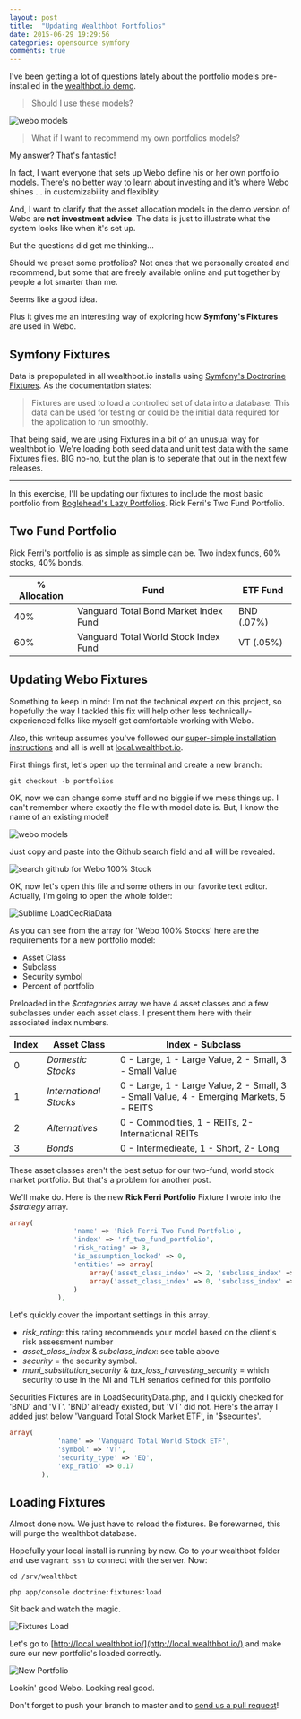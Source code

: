 ```yaml
---
layout: post
title:  "Updating Wealthbot Portfolios"
date: 2015-06-29 19:29:56
categories: opensource symfony
comments: true
---
```

I've been getting a lot of questions lately about the portfolio models pre-installed in the [wealthbot.io demo](http://demo.wealthbot.io). 

> Should I use these models? 

![webo models](/images/webo_org_models.png)

> What if I want to recommend my own portfolios models?

My answer? That's fantastic! 

In fact, I want everyone that sets up Webo define his or her own portfolio models. There's no better way to learn about investing and it's where Webo shines ... in customizability and flexiblity. 

And, I want to clarify that the asset allocation models in the demo version of Webo are **not investment advice**. The data is just to illustrate what the system looks like when it's set up.

But the questions did get me thinking... 

Should we preset some protfolios? Not ones that we personally created and recommend, but some that are freely available online and put together by people a lot smarter than me. 

Seems like a good idea.

Plus it gives me an interesting way of exploring how **Symfony's Fixtures** are used in Webo.

## Symfony Fixtures
Data is prepopulated in all wealthbot.io installs using [Symfony's Doctrorine Fixtures](symfony.com/doc/current/bundles/DoctrineFixturesBundle/index.html). As the documentation states: 

> Fixtures are used to load a controlled set of data into a database. This data can be used for testing or could be the initial data required for the application to run smoothly.

That being said, we are using Fixtures in a bit of an unusual way for wealthbot.io. We're loading both seed data and unit test data with the same Fixtures files. BIG no-no, but the plan is to seperate that out in the next few releases.

---

In this exercise, I'll be updating our fixtures to include the most basic portfolio from [Boglehead's Lazy Portfolios](www.bogleheads.org/wiki/Lazy_portfolios). Rick Ferri's Two Fund Portfolio.

## Two Fund Portfolio

Rick Ferri's portfolio is as simple as simple can be. Two index funds, 60% stocks, 40% bonds. 

% Allocation | Fund | ETF Fund 
--- | --- | ---
40% | Vanguard Total Bond Market Index Fund | BND (.07%)
60% | Vanguard Total World Stock Index Fund	| VT (.05%)


## Updating Webo Fixtures
Something to keep in mind: I'm not the technical expert on this project, so hopefully the way I tackled this fix will help other less technically-experienced folks like myself get comfortable working with Webo. 

Also, this writeup assumes you've followed our [super-simple installation instructions](https://github.com/wealthbot-io/wealthbot) and all is well at [local.wealthbot.io](http://local.wealthbot.io).

First things first, let's open up the terminal and create a new branch:

```
git checkout -b portfolios
```

OK, now we can change some stuff and no biggie if we mess things up. I can't remember where exactly the file with model date is. But, I know the name of an existing model!

![webo models](/images/webo_models.png)

Just copy and paste into the Github search field and all will be revealed. 

![search github for Webo 100% Stock](/images/webo_search_results.png)

OK, now let's open this file and some others in our favorite text editor. Actually, I'm going to open the whole folder:

![Sublime LoadCecRiaData](/images/LoadCecRiaData.png)

As you can see from the array for 'Webo 100% Stocks' here are the requirements for a new portfolio model:

* Asset Class
* Subclass
* Security symbol
* Percent of portfolio


Preloaded in the *$categories* array we have 4 asset classes and a few subclasses under each asset class. I present them here with their associated index numbers. 

| Index | **Asset Class** | Index - Subclass |
| ----- | --------------------------- | -------------------- |
| 0 | *Domestic Stocks* | 0 - Large, 1 - Large Value, 2 - Small, 3 - Small Value |
| 1 | *International Stocks* | 0 - Large, 1 - Large Value, 2 - Small, 3 - Small Value, 4 - Emerging Markets, 5 - REITS |
| 2 | *Alternatives* | 0 - Commodities, 1 - REITs, 2- International REITs |
| 3 | *Bonds* | 0 - Intermedieate, 1 - Short, 2- Long |


These asset classes aren't the best setup for our two-fund, world stock market portfolio. But that's a problem for another post.

We'll make do. Here is the new **Rick Ferri Portfolio** Fixture I wrote into the *$strategy* array. 

```PHP
array(
                'name' => 'Rick Ferri Two Fund Portfolio',
                'index' => 'rf_two_fund_portfolio',
                'risk_rating' => 3,
                'is_assumption_locked' => 0,
                'entities' => array(
                    array('asset_class_index' => 2, 'subclass_index' => 0, 'security' => 'BND', 'muni_substitution_security' => null, 'tax_loss_harvesting_security' => null, 'percent' => 40),  
                    array('asset_class_index' => 0, 'subclass_index' => 0, 'security' => 'VT', 'muni_substitution_security' => null, 'tax_loss_harvesting_security' => null, 'percent' => 60),   
                )
            ),
```

Let's quickly cover the important settings in this array. 

* *risk_rating*: this rating recommends your model based on the client's risk assessment number
* *asset_class_index* & *subclass_index*: see table above
* *security* = the security symbol. 
* *muni_substitution_security* & *tax_loss_harvesting_security* = which security to use in the MI and TLH senarios defined for this portfolio

Securities Fixtures are in LoadSecurityData.php, and I quickly checked for 'BND' and 'VT'. 'BND' already existed, but 'VT' did not. Here's the array I added just below 'Vanguard Total Stock Market ETF', in '$securites'.

```PHP
array(
            'name' => 'Vanguard Total World Stock ETF',
            'symbol' => 'VT',
            'security_type' => 'EQ',
            'exp_ratio' => 0.17
        ),
``` 

## Loading Fixtures
Almost done now. We just have to reload the fixtures. Be forewarned, this will purge the wealthbot database.

Hopefully your local install is running by now. Go to your wealthbot folder and use `vagrant ssh` to connect with the server. Now:

```
cd /srv/wealthbot
```

```
php app/console doctrine:fixtures:load
```

Sit back and watch the magic.

![Fixtures Load](/images/load_fixtures.png)

Let's go to [http://local.wealthbot.io/](http://local.wealthbot.io/) and make sure our new portfolio's loaded correctly.

![New Portfolio](/images/new_portfolio.png)

Lookin' good Webo. Looking real good.

Don't forget to push your branch to master and to [send us a pull request](https://github.com/wealthbot-io/wealthbot/blob/master/CONTRIBUTING.md)! 


 
